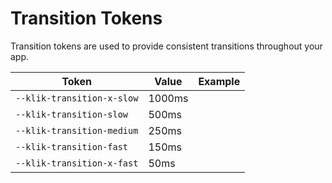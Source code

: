 # Transition Tokens

Transition tokens are used to provide consistent transitions throughout your app.

| Token                    | Value  | Example                                                                                       |
| ------------------------ | ------ | --------------------------------------------------------------------------------------------- |
| `--klik-transition-x-slow` | 1000ms | <div class="transition-demo" style="transition-duration: var(--klik-transition-x-slow);"></div> |
| `--klik-transition-slow`   | 500ms  | <div class="transition-demo" style="transition-duration: var(--klik-transition-slow);"></div>   |
| `--klik-transition-medium` | 250ms  | <div class="transition-demo" style="transition-duration: var(--klik-transition-medium);"></div> |
| `--klik-transition-fast`   | 150ms  | <div class="transition-demo" style="transition-duration: var(--klik-transition-fast);"></div>   |
| `--klik-transition-x-fast` | 50ms   | <div class="transition-demo" style="transition-duration: var(--klik-transition-x-fast);"></div> |
